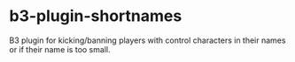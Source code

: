 # b3-plugin-shortnames
B3 plugin for kicking/banning players with control characters in their names or if their name is too small.
